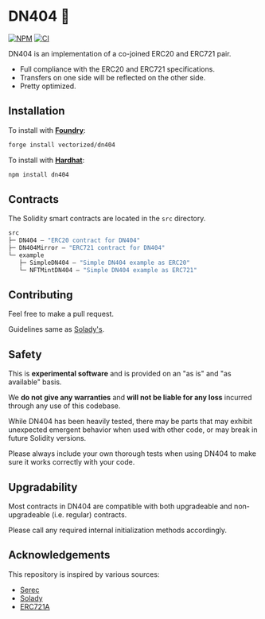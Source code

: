 # DN404 🥜

[![NPM][npm-shield]][npm-url]
[![CI][ci-shield]][ci-url]

DN404 is an implementation of a co-joined ERC20 and ERC721 pair.

- Full compliance with the ERC20 and ERC721 specifications.
- Transfers on one side will be reflected on the other side.
- Pretty optimized.

## Installation

To install with [**Foundry**](https://github.com/gakonst/foundry):

```sh
forge install vectorized/dn404
```

To install with [**Hardhat**](https://github.com/nomiclabs/hardhat):

```sh
npm install dn404
```

## Contracts

The Solidity smart contracts are located in the `src` directory.

```ml
src
├─ DN404 — "ERC20 contract for DN404"
├─ DN404Mirror — "ERC721 contract for DN404"
└─ example
   ├─ SimpleDN404 — "Simple DN404 example as ERC20"
   └─ NFTMintDN404 — "Simple DN404 example as ERC721"
```

## Contributing

Feel free to make a pull request.

Guidelines same as [Solady's](https://github.com/Vectorized/solady/issues/19).

## Safety

This is **experimental software** and is provided on an "as is" and "as available" basis.

We **do not give any warranties** and **will not be liable for any loss** incurred through any use of this codebase.

While DN404 has been heavily tested, there may be parts that may exhibit unexpected emergent behavior when used with other code, or may break in future Solidity versions.  

Please always include your own thorough tests when using DN404 to make sure it works correctly with your code.  

## Upgradability

Most contracts in DN404 are compatible with both upgradeable and non-upgradeable (i.e. regular) contracts. 

Please call any required internal initialization methods accordingly.

## Acknowledgements

This repository is inspired by various sources:

- [Serec](https://twitter.com/SerecThunderson)
- [Solady](https://github.com/vectorized/solady)
- [ERC721A](https://github.com/chiru-labs/ERC721A)

[npm-shield]: https://img.shields.io/npm/v/dn404.svg
[npm-url]: https://www.npmjs.com/package/dn404

[ci-shield]: https://img.shields.io/github/actions/workflow/status/vectorized/dn404/ci.yml?branch=main&label=build
[ci-url]: https://github.com/vectorized/dn404/actions/workflows/ci.yml
